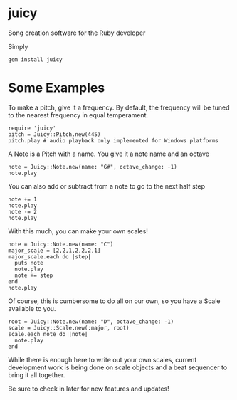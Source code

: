 juicy
=====

Song creation software for the Ruby developer

Simply

    gem install juicy

Some Examples
=====
To make a pitch, give it a frequency.
By default, the frequency will be tuned to the nearest
frequency in equal temperament.

    require 'juicy'
    pitch = Juicy::Pitch.new(445)
    pitch.play # audio playback only implemented for Windows platforms

A Note is a Pitch with a name.
You give it a note name and an octave

    note = Juicy::Note.new(name: "G#", octave_change: -1)
    note.play

You can also add or subtract from a note to go to the next half step

    note += 1
    note.play
    note -= 2
    note.play

With this much, you can make your own scales!

    note = Juicy::Note.new(name: "C")
    major_scale = [2,2,1,2,2,2,1]
    major_scale.each do |step|
      puts note
      note.play
      note += step
    end
    note.play

Of course, this is cumbersome to do all on our own,
so you have a Scale available to you.

    root = Juicy::Note.new(name: "D", octave_change: -1)
    scale = Juicy::Scale.new(:major, root)
    scale.each_note do |note|
      note.play
    end

While there is enough here to write out your own scales,
current development work is being done on scale objects
and a beat sequencer to bring it all together.

Be sure to check in later for new features and updates!
